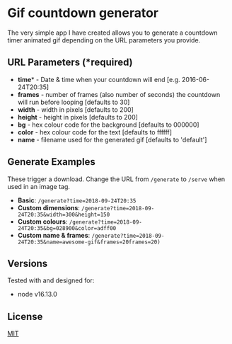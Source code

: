 # Gif countdown generator

The very simple app I have created allows you to generate a countdown timer animated gif depending on the URL parameters you provide.

## URL Parameters (*required)

* **time*** - Date &amp; time when your countdown will end [e.g. 2016-06-24T20:35]
* **frames** - number of frames (also number of seconds) the countdown will run before looping [defaults to 30]
* **width** - width in pixels [defaults to 200]
* **height** - height in pixels [defaults to 200]
* **bg** - hex colour code for the background [defaults to 000000]
* **color** - hex colour code for the text [defaults to ffffff]
* **name** - filename used for the generated gif [defaults to 'default']
            
## Generate Examples

These trigger a download. Change the URL from `/generate` to `/serve` when used in an image tag.

* **Basic**: `/generate?time=2018-09-24T20:35`
* **Custom dimensions**: `/generate?time=2018-09-24T20:35&width=300&height=150`
* **Custom colours**: `/generate?time=2018-09-24T20:35&bg=028900&color=adff00`
* **Custom name & frames**: `/generate?time=2018-09-24T20:35&name=awesome-gif&frames=20frames=20)`

## Versions

Tested with and designed for:

* node v16.13.0
## License

[MIT](LICENSE)
